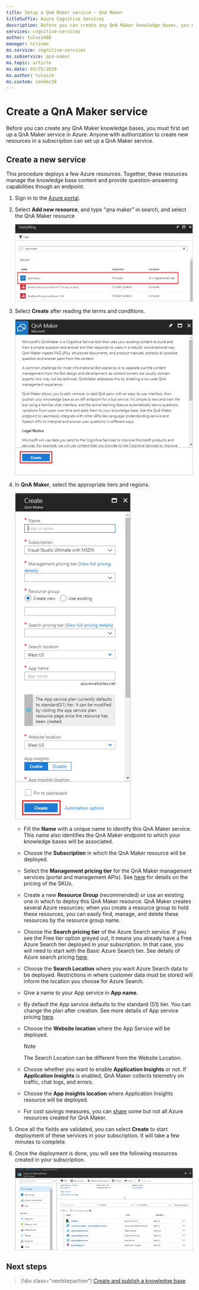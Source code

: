 ```yaml
---
title: Setup a QnA Maker service - QnA Maker
titleSuffix: Azure Cognitive Services
description: Before you can create any QnA Maker knowledge bases, you must first set up a QnA Maker service in Azure. Anyone with authorization to create new resources in a subscription can set up a QnA Maker service. 
services: cognitive-services
author: tulasim88
manager: nitinme
ms.service: cognitive-services
ms.subservice: qna-maker
ms.topic: article
ms.date: 03/25/2019
ms.author: tulasim
ms.custom: seodec18
---
```

# Create a QnA Maker service

Before you can create any QnA Maker knowledge bases, you must first set up a QnA Maker service in Azure. Anyone with authorization to create new resources in a subscription can set up a QnA Maker service.

## Create a new service

This procedure deploys a few Azure resources. Together, these resources manage the knowledge base content and provide question-answering capabilities though an endpoint.

1. Sign in to the [Azure portal](<https://portal.azure.com>).

1. Select **Add new resource**, and type "qna maker" in search, and select the QnA Maker resource

    ![Create a new QnA Maker service - Add new resource](../media/qnamaker-how-to-setup-service/create-new-resource.png)

1. Select **Create** after reading the terms and conditions.

    ![Create a new QnA Maker service](../media/qnamaker-how-to-setup-service/create-new-resource-button.png)

1. In **QnA Maker**, select the appropriate tiers and regions.

    ![Create a new QnA Maker service - pricing tier and regions](../media/qnamaker-how-to-setup-service/enter-qnamaker-info.png)

    * Fill the **Name** with a unique name to identify this QnA Maker service. This name also identifies the QnA Maker endpoint to which your knowledge bases will be associated.
    * Choose the **Subscription** in which the QnA Maker resource will be deployed.
    * Select the **Management pricing tier** for the QnA Maker management services (portal and management APIs). See [here](https://aka.ms/qnamaker-pricing) for details on the pricing of the SKUs.
    * Create a new **Resource Group** (recommended) or use an existing one in which to deploy this QnA Maker resource. QnA Maker creates several Azure resources; when you create a resource group to hold these resources, you can easily find, manage, and delete these resources by the resource group name.
    * Choose the **Search pricing tier** of the Azure Search service. If you see the Free tier option greyed out, it means you already have a Free Azure Search tier deployed in your subscription. In that case, you will need to start with the Basic Azure Search tier. See details of Azure search pricing [here](https://azure.microsoft.com/pricing/details/search/).
    * Choose the **Search Location** where you want Azure Search data to be deployed. Restrictions in where customer data must be stored will inform the location you choose for Azure Search.
    * Give a name to your App service in **App name**.
    * By default the App service defaults to the standard (S1) tier. You can change the plan after creation. See more details of App service pricing [here](https://azure.microsoft.com/pricing/details/app-service/).
    * Choose the **Website location** where the App Service will be deployed.

        > [!NOTE]
	    > The Search Location can be different from the Website Location.

    * Choose whether you want to enable **Application Insights** or not. If **Application Insights** is enabled, QnA Maker collects telemetry on traffic, chat logs, and errors.
    * Choose the **App insights location** where Application Insights resource will be deployed.
    * For cost savings measures, you can [share](upgrade-qnamaker-service.md?#share-existing-services-with-qna-maker) some but not all Azure resources created for QnA Maker. 

1. Once all the fields are validated, you can select **Create** to start deployment of these services in your subscription. It will take a few minutes to complete.

1. Once the deployment is done, you will see the following resources created in your subscription.

    ![Resource created a new QnA Maker service](../media/qnamaker-how-to-setup-service/resources-created.png)

## Next steps

> [!div class="nextstepaction"]
> [Create and publish a knowledge base](../Quickstarts/create-publish-knowledge-base.md)
